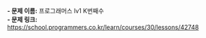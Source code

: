 **- 문제 이름:** 프로그래머스 lv1 K번째수  
**- 문제 링크:** https://school.programmers.co.kr/learn/courses/30/lessons/42748
